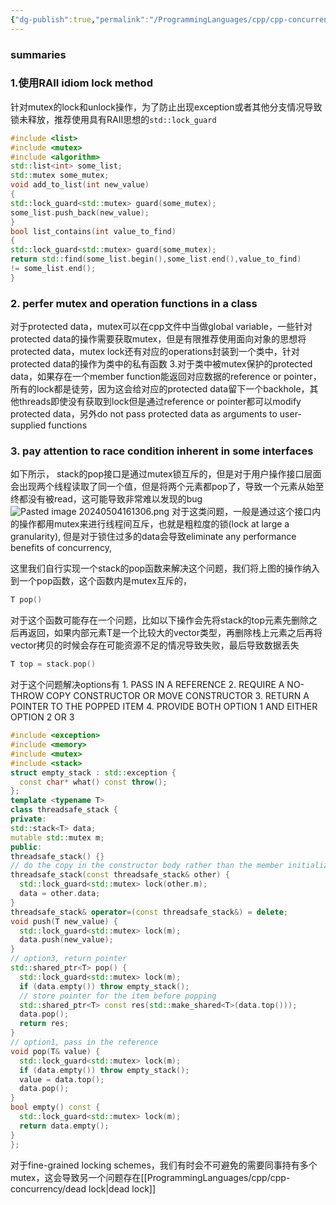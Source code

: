 ```yaml
---
{"dg-publish":true,"permalink":"/ProgrammingLanguages/cpp/cpp-concurrency/mutex/","noteIcon":"3"}
---
```


### summaries

### 1.使用RAII idiom lock method
针对mutex的lock和unlock操作，为了防止出现exception或者其他分支情况导致锁未释放，推荐使用具有RAII思想的`std::lock_guard`

```cpp
#include <list>
#include <mutex>
#include <algorithm>
std::list<int> some_list;
std::mutex some_mutex;
void add_to_list(int new_value)
{
std::lock_guard<std::mutex> guard(some_mutex);
some_list.push_back(new_value);
}
bool list_contains(int value_to_find)
{
std::lock_guard<std::mutex> guard(some_mutex);
return std::find(some_list.begin(),some_list.end(),value_to_find)
!= some_list.end();
}

```



### 2. perfer mutex and operation functions in a class
对于protected data，mutex可以在cpp文件中当做global variable，一些针对protected data的操作需要获取mutex，但是有限推荐使用面向对象的思想将protected data，mutex lock还有对应的operations封装到一个类中，针对protected data的操作为类中的私有函数
3.对于类中被mutex保护的protected data，如果存在一个member function能返回对应数据的reference or pointer，所有的lock都是徒劳，因为这会给对应的protected data留下一个backhole，其他threads即使没有获取到lock但是通过reference or pointer都可以modify protected data，另外do not pass protected data as arguments to user-supplied functions

### 3. pay attention to race condition inherent in some interfaces
如下所示， stack的pop接口是通过mutex锁互斥的，但是对于用户操作接口层面会出现两个线程读取了同一个值，但是将两个元素都pop了，导致一个元素从始至终都没有被read，这可能导致非常难以发现的bug
![Pasted image 20240504161306.png](/img/user/ProgrammingLanguages/cpp/cpp-concurrency/attachments/Pasted%20image%2020240504161306.png)
对于这类问题，一般是通过这个接口内的操作都用mutex来进行线程间互斥，也就是粗粒度的锁(lock at large a granularity), 但是对于锁住过多的data会导致eliminate any performance benefits of concurrency,

这里我们自行实现一个stack的pop函数来解决这个问题，我们将上图的操作纳入到一个pop函数，这个函数内是mutex互斥的，
```cpp
T pop()

```
对于这个函数可能存在一个问题，比如以下操作会先将stack的top元素先删除之后再返回，如果内部元素T是一个比较大的vector类型，再删除栈上元素之后再将vector拷贝的时候会存在可能资源不足的情况导致失败，最后导致数据丢失
```cpp
T top = stack.pop() 

```
对于这个问题解决options有
	1. PASS IN A REFERENCE
	2. REQUIRE A NO-THROW COPY CONSTRUCTOR OR MOVE CONSTRUCTOR
	3. RETURN A POINTER TO THE POPPED ITEM
	4. PROVIDE BOTH OPTION 1 AND EITHER OPTION 2 OR 3

```cpp
#include <exception>
#include <memory>
#include <mutex>
#include <stack>
struct empty_stack : std::exception {
  const char* what() const throw();
};
template <typename T>
class threadsafe_stack {
private:
std::stack<T> data;
mutable std::mutex m;
public:
threadsafe_stack() {}
// do the copy in the constructor body rather than the member initializer list in order to ensure that the mutex is held across the copy.
threadsafe_stack(const threadsafe_stack& other) {
  std::lock_guard<std::mutex> lock(other.m);
  data = other.data;
}
threadsafe_stack& operator=(const threadsafe_stack&) = delete;
void push(T new_value) {
  std::lock_guard<std::mutex> lock(m);
  data.push(new_value);
}
// option3, return pointer
std::shared_ptr<T> pop() {
  std::lock_guard<std::mutex> lock(m);
  if (data.empty()) throw empty_stack();
  // store pointer for the item before popping
  std::shared_ptr<T> const res(std::make_shared<T>(data.top()));
  data.pop();
  return res;
}
// option1, pass in the reference
void pop(T& value) {
  std::lock_guard<std::mutex> lock(m);
  if (data.empty()) throw empty_stack();
  value = data.top();
  data.pop();
}
bool empty() const {
  std::lock_guard<std::mutex> lock(m);
  return data.empty();
}
};

```

对于fine-grained locking schemes，我们有时会不可避免的需要同事持有多个mutex，这会导致另一个问题存在[[ProgrammingLanguages/cpp/cpp-concurrency/dead lock\|dead lock]]
